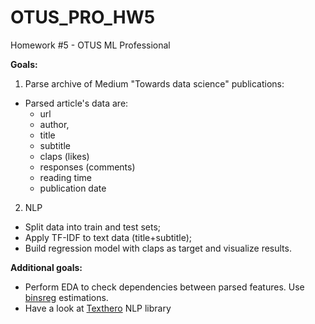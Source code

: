 # OTUS_PRO_HW5
 Homework #5 - OTUS ML Professional



**Goals:**  
1. Parse archive of Medium "Towards data science" publications:
- Parsed article's data are:
    - url
    - author, 
    - title
    - subtitle
    - claps (likes)
    - responses (comments)
    - reading time
    - publication date
2. NLP 
- Split data into train and test sets;
- Apply TF-IDF to text data (title+subtitle);
- Build regression model with claps as target and visualize results.

**Additional goals:**  

- Perform EDA to check dependencies between parsed features. Use [binsreg](https://github.com/nppackages/binsreg) estimations.
- Have a look at [Texthero](https://github.com/jbesomi/texthero) NLP library
